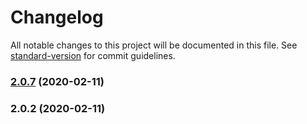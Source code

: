 # Changelog

All notable changes to this project will be documented in this file. See [standard-version](https://github.com/conventional-changelog/standard-version) for commit guidelines.

### [2.0.7](https://github.com/nnitish/ng-connection/compare/v2.0.6...v2.0.7) (2020-02-11)

### 2.0.2 (2020-02-11)
